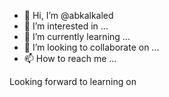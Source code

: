 - 👋 Hi, I’m @abkalkaled
- 👀 I’m interested in ...
- 🌱 I’m currently learning ...
- 💞️ I’m looking to collaborate on ...
- 📫 How to reach me ...

<!---
abkalkaled/abkalkaled is a ✨ special ✨ repository because its `README.md` (this file) appears on your GitHub profile.
You can click the Preview link to take a look at your changes.
--->
Looking forward to learning on 
